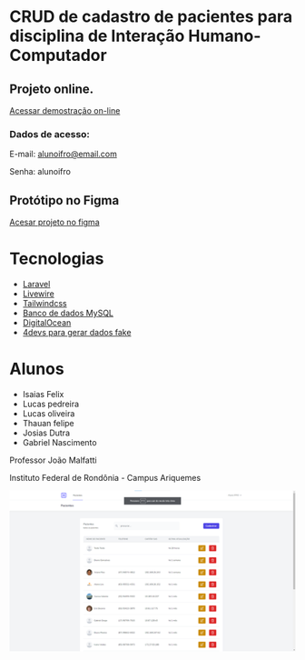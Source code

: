 
# CRUD de cadastro de pacientes para disciplina de Interação Humano-Computador

## Projeto online.

[Acessar demostração on-line](https://hospital.erecibos.com.br/login)

### Dados de acesso:

E-mail: alunoifro@email.com

Senha: alunoifro

## Protótipo no Figma
[Acesar projeto no figma](https://www.figma.com/file/GAzYkuuMa2NHkVUp5sfGos/Hospital?node-id=0%3A1&t=yyis839mufcCkzcm-0)

# Tecnologias
- [Laravel](https://laravel.com/)
- [Livewire](https://laravel-livewire.com/)
- [Tailwindcss](https://tailwindcss.com/)
- [Banco de dados MySQL](https://www.mysql.com/)
- [DigitalOcean](https://www.digitalocean.com/)
- [4devs para gerar dados fake](https://www.4devs.com.br/gerador_de_pessoas)

# Alunos
- Isaias Felix
- Lucas pedreira
- Lucas oliveira
- Thauan felipe
- Josias Dutra
- Gabriel Nascimento

Professor João Malfatti

Instituto Federal de Rondônia - Campus Ariquemes

![Print do projeto](https://raw.githubusercontent.com/LucasVital/hospital/main/print.png)
